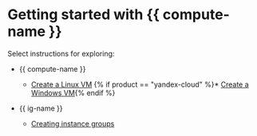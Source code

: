 # Getting started with {{ compute-name }}

Select instructions for exploring:

* {{ compute-name }}

   * [Create a Linux VM](quick-create-linux.md)
   {% if product == "yandex-cloud" %}* [Create a Windows VM](quick-create-windows.md){% endif %}

* {{ ig-name }}

   * [Creating instance groups](ig.md)